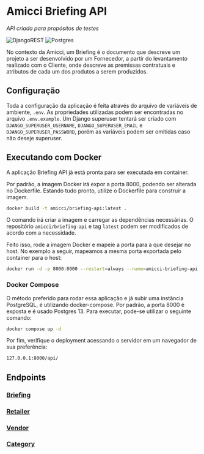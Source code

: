 # Amicci Briefing API

_API criada para propósitos de testes_

![DjangoREST](https://img.shields.io/badge/DJANGO-REST-ff1709?style=for-the-badge&logo=django&logoColor=white&color=ff1709&labelColor=gray) ![Postgres](https://img.shields.io/badge/postgres-%23316192.svg?style=for-the-badge&logo=postgresql&logoColor=white)

No contexto da Amicci, um Briefing é o documento que descreve um projeto a ser desenvolvido por um Fornecedor, a partir do levantamento realizado com o Cliente, onde descreve as premissas contratuais e atributos de cada um dos produtos a serem produzidos.

## Configuração

Toda a configuração da aplicação é feita através do arquivo de variáveis de ambiente, `.env`. As propriedades utilizadas podem ser encontradas no arquivo `.env.example`.
Um Django superuser tentará ser criado com `DJANGO_SUPERUSER_USERNAME`, `DJANGO_SUPERUSER_EMAIL` e `DJANGO_SUPERUSER_PASSWORD`, porém as variáveis podem ser omitidas caso não deseje superuser.

## Executando com Docker

A aplicação Briefing API já está pronta para ser executada em container.

Por padrão, a imagem Docker irá expor a porta 8000, podendo ser alterada no Dockerfile. Estando tudo pronto, utilize o Dockerfile para construir a imagem.

```sh
docker build -t amicci/briefing-api:latest . 
```

O comando irá criar a imagem e carregar as dependências necessárias. O repositório `amicci/briefing-api` e tag `latest` podem ser modificados de acordo com a necessidade.

Feito isso, rode a imagem Docker e mapeie a porta para a que desejar no host. No exemplo a seguir, mapeamos a mesma porta exportada pelo container para o host:

```sh
docker run -d -p 8000:8000 --restart=always --name=amicci-briefing-api amicci/briefing-api:latest
```

### Docker Compose

O método preferido para rodar essa aplicação e já subir uma instância PostgreSQL, é utilizando docker-compose. Por padrão, a porta 8000 é exposta e é usado Postgres 13. Para executar, pode-se utilizar o seguinte comando:

```sh
docker compose up -d
```

Por fim, verifique o deployment acessando o servidor em um navegador de sua preferência:

```sh
127.0.0.1:8000/api/
```

## Endpoints

### [Briefing](docs/briefing.md)

### [Retailer](docs/retailer.md)

### [Vendor](docs/vendors.md)

### [Category](docs/category.md)
